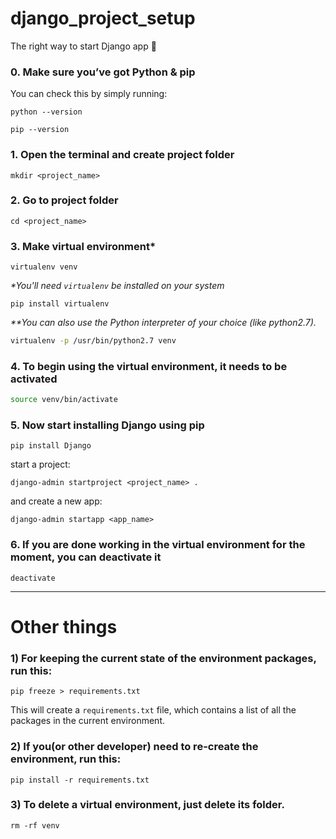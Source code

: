 # django_project_setup
The right way to start Django app 🙂️

### 0. Make sure you’ve got Python & pip
You can check this by simply running:
```
python --version
```
```
pip --version
```

### 1. Open the terminal and create project folder
```
mkdir <project_name>
```

### 2. Go to project folder
```
cd <project_name>
```

### 3. Make virtual environment*
```
virtualenv venv
```

_*You'll need `virtualenv` be installed on your system_   
```
pip install virtualenv
```   
_**You can also use the Python interpreter of your choice (like python2.7)._
```bash
virtualenv -p /usr/bin/python2.7 venv
```

### 4. To begin using the virtual environment, it needs to be activated
```bash
source venv/bin/activate
```

### 5. Now start installing Django using pip 
```
pip install Django
```
start a project:
```
django-admin startproject <project_name> .
```
and create a new app:
```
django-admin startapp <app_name>
```

### 6. If you are done working in the virtual environment for the moment, you can deactivate it
```
deactivate
```

------------------------------------------------------------------------------------------------
# Other things
### 1) For keeping the current state of the environment packages, run this:
```
pip freeze > requirements.txt
```
This will create a `requirements.txt` file, which contains a list of all the packages in the current environment.

### 2) If you(or other developer) need to re-create the environment, run this:
```
pip install -r requirements.txt
```
### 3) To delete a virtual environment, just delete its folder. 
```
rm -rf venv
```
